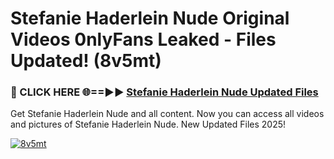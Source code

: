 # Stefanie Haderlein Nude Original Videos 0nlyFans Leaked - Files Updated! (8v5mt)

<h3>🔴 CLICK HERE 🌐==►► <a href="https://tinyurl.com/yc6ubb5a" rel="nofollow">Stefanie Haderlein Nude Updated Files</a></h3>

Get Stefanie Haderlein Nude and all content. Now you can access all videos and pictures of Stefanie Haderlein Nude. New Updated Files 2025!

[![8v5mt](https://i.imgur.com/7eu0CRL.gif)](https://tinyurl.com/yc6ubb5a)
